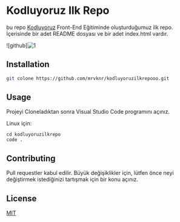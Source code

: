 # Kodluyoruz Ilk Repo
bu repo [Kodluyoruz](https://www.kodluyoruz.org) Front-End Eğitiminde oluşturduğumuz ilk repo. İçerisinde bir adet README dosyası ve bir adet index.html vardır.

![github]![1](https://user-images.githubusercontent.com/83916544/117582776-51800380-b10c-11eb-83ac-b45a6f2d06fe.PNG)

## Installation
```bash
git colone https://github.com/mrvknr/kodluyoruzilkrepooo.git
```
## Usage

Projeyi Cloneladıktan sonra Visual Studio Code programını açınız.

Linux için:
```linux
cd kodluyoruzilkrepo
code .
```

## Contributing
Pull requestler kabul edilir. Büyük değişiklikler için, lütfen önce neyi değiştirmek istediğinizi tartışmak için bir konu açınız.


## License
[MIT](https://choosealicense.com/licenses/mit/)
